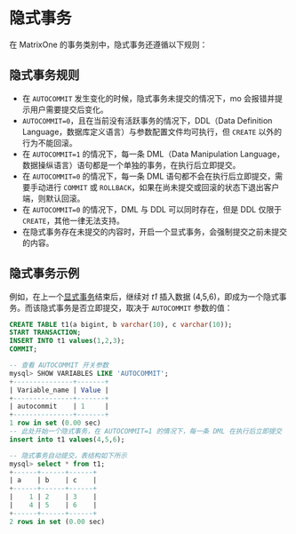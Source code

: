 # 隐式事务

在 MatrixOne 的事务类别中，隐式事务还遵循以下规则：

## 隐式事务规则

- 在 `AUTOCOMMIT` 发生变化的时候，隐式事务未提交的情况下，mo 会报错并提示用户需要提交后变化。
- `AUTOCOMMIT=0`，且在当前没有活跃事务的情况下，DDL（Data Definition Language，数据库定义语言）与参数配置文件均可执行，但 `CREATE` 以外的行为不能回滚。
- 在 `AUTOCOMMIT=1` 的情况下，每一条 DML（Data Manipulation Language，数据操纵语言）语句都是一个单独的事务，在执行后立即提交。
- 在 `AUTOCOMMIT=0` 的情况下，每一条 DML 语句都不会在执行后立即提交，需要手动进行 `COMMIT` 或 `ROLLBACK`，如果在尚未提交或回滚的状态下退出客户端，则默认回滚。
- 在 `AUTOCOMMIT=0` 的情况下，DML 与 DDL 可以同时存在，但是 DDL 仅限于 `CREATE`，其他一律无法支持。
- 在隐式事务存在未提交的内容时，开启一个显式事务，会强制提交之前未提交的内容。

## 隐式事务示例

例如，在上一个[显式事务](explicit-transaction.md)结束后，继续对 *t1* 插入数据 (4,5,6)，即成为一个隐式事务。而该隐式事务是否立即提交，取决于 `AUTOCOMMIT` 参数的值：

```sql
CREATE TABLE t1(a bigint, b varchar(10), c varchar(10));
START TRANSACTION;
INSERT INTO t1 values(1,2,3);
COMMIT;

-- 查看 AUTOCOMMIT 开关参数
mysql> SHOW VARIABLES LIKE 'AUTOCOMMIT';
+---------------+-------+
| Variable_name | Value |
+---------------+-------+
| autocommit    | 1     |
+---------------+-------+
1 row in set (0.00 sec)
-- 此处开始一个隐式事务，在 AUTOCOMMIT=1 的情况下，每一条 DML 在执行后立即提交
insert into t1 values(4,5,6);

-- 隐式事务自动提交，表结构如下所示
mysql> select * from t1;
+------+------+------+
| a    | b    | c    |
+------+------+------+
|    1 | 2    | 3    |
|    4 | 5    | 6    |
+------+------+------+
2 rows in set (0.00 sec)
```
